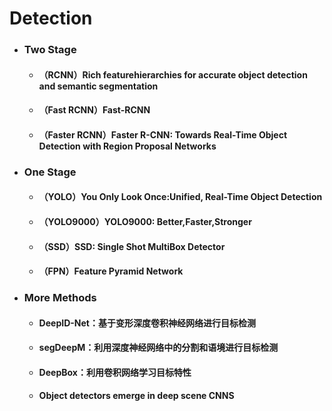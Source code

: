 # Detection

 - ### Two Stage

     - #### （RCNN）Rich featurehierarchies for accurate object detection and semantic segmentation

     - #### （Fast RCNN）Fast-RCNN

     - #### （Faster RCNN）Faster R-CNN: Towards Real-Time Object Detection with Region Proposal Networks

 - ### One Stage

     - #### （YOLO）You Only Look Once:Unified, Real-Time Object Detection

     - #### （YOLO9000）YOLO9000: Better,Faster,Stronger

     - #### （SSD）SSD: Single Shot MultiBox Detector

     - #### （FPN）Feature Pyramid Network

 - ### More Methods

     - #### DeepID-Net：基于变形深度卷积神经网络进行目标检测

     - #### segDeepM：利用深度神经网络中的分割和语境进行目标检测

     - #### DeepBox：利用卷积网络学习目标特性

     - #### Object detectors emerge in deep scene CNNS
